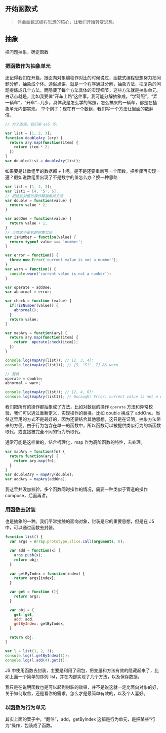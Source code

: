 ## 开始函数式
> 体会函数式编程思想的核心，让我们开始转变思想。
## 抽象
把问题抽象，确定函数

### 把函数作为抽象单元

还记得我们在开篇，跟面向对象编程作对比的时候说过，函数式编程思想努力把问题分解，抽象成个体。通俗点讲，就是一个程序通过分解，抽象方法，把复杂的问题提炼成几个方法，而隐藏了每个方法具体的实现细节，这些方法就是抽象单元。白话点就是，比如我要做“开车上路”这件事，我可能分解抽象成，“学驾照”，“弄一辆车”，“开车”...几步，具体我是怎么学的驾照，怎么搞来的一辆车，都是在抽象单元内部实现。
举个例子：现在有一个数组，我们写一个方法让里面的数翻倍。
```javascript
// 为了直观，我们用 es5 写。

var list = [1, 2, 3];
function doubleAry (ary) {
  return ary.map(function(item) {
    return item * 2;
  })
}
var doubledList = doubleAry(list);
```
如果要是让数组里的数据都 + 1 呢。是不是还要重新写一个函数，把步骤再实现一遍？假如说数组里出现了不是数字的值怎么办？换一种思路
```javascript
var list = [1, 2, 3];
var list1 = [4, '5', 6];
// 把这些对值的操作都抽象成方法
var double = function(value) {
  return value * 2;
}

var addOne = function(value) {
  return value + 1;
}
// 当然这不是它的完整实现
var isNumber = function(value) {
  return typeof value === 'number';
}

var error = function() {
  throw new Error('current value is not a number');
}
var warn = function() {
  console.warn('current value is not a number');
}

var operate = addOne;
var abnormal = error;

var check = function (value) {
  if(!isNumber(value)) {
    abnormal();
  }
  return value;
}

var mapAry = function(ary) {
  return ary.map(function(item) {
    return  operate(check(item));
  })
}

console.log(mapAry(list)); // [2, 3, 4];
console.log(mapAry(list1)); // [5, "51", 7] && warn

// 替换
operate = double;
abnormal = warn;

console.log(mapAry(list)); // [2, 4, 6];
console.log(mapAry(list1)); // Uncaught Error: current value is not a number

```
我们把所有的操作都抽象成了方法，比如对数组的操作 ```operate``` 方法和异常校验，我们可以通过重新定义，实现操作的替换。比如 double 换成了 addOne。当然这里用的方式不是最好的，因为还要结合其他思想，这只是在证明，抽象方法带来的方便。由于行为包含在单一的函数中，所以函数可以被提供类似行为的新函数取代，或直接被完全不同的行为所取代。

通常可能是这样做的，结合柯理化，map 作为高阶函数的特性，去处理。
```javascript
var mapAry = function(fn) {
  return function(ary) {
    return ary.map(fn);
  }
}
var doubleAry = mapAry(double);
var addAry = mapAry(addOne);
```

我这里并没加校验，多个函数同时操作的情况，需要一种类似于管道的操作 compose，后面再讲。

### 用函数去封装

也是抽象的一种。我们平常接触的面向对象，封装是它的重要思想，但是在 JS 中，可以通过函数去封装。
```javascript
function list() {
  var args = Array.prototype.slice.call(arguments, 0);

  var add = function(x) {
    args.push(x);
    return obj;
  }
  
  var getByIndex = function(index) {
    return args[index];
  }

  var get = function (){
    return args;
  }

  var obj = {
    get: get,
    add: add,
    getByIndex: getByIndex,
  }

  return obj;
}

var l = list(1, 2, 3);
console.log(l.getByIndex(1));
console.log(l.add(4).get());
```
JS 中使用函数去封装，主要是利用了闭包，把变量和方法有效的隐藏起来了，比如上面一个简单的序列 list，并在内部实现了几个方法，以及保存数据。

我只是在说明函数也是可以起到封装的效果，并不是说这就一定比面向对象的好，关于如何取舍，还是看你的需求，怎么才是最简单有效的，以及个人喜好。


### 以函数为行为单元
其实上面的栗子中，“翻倍”，add，getByIndex 这都是行为单元，是把某些“行为”操作，包装成了函数。